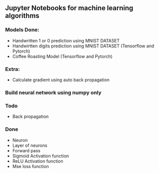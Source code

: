 ## Jupyter Notebooks for machine learning algorithms
### Models Done:
- Handwritten 1 or 0 prediction using MNIST DATASET
- Handwirtten digits prediction using MNIST DATASET (Tensorflow and Pytorch)
- Coffee Roasting Model (Tensorflow and Pytorch)


### Extra:
- Calculate gradient using auto back propagation


### Build neural network using numpy only
### Todo
- Back propagation


### Done
- Neuron 
- Layer of neurons
- Forward pass
- Sigmoid Activation function
- ReLU Activation function
- Mse loss function